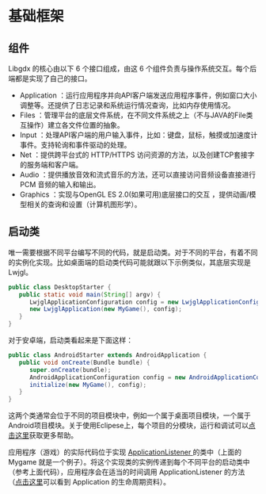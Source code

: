 # 基础框架

## 组件

Libgdx 的核心由以下 6 个接口组成，由这 6 个组件负责与操作系统交互。每个后端都是实现了自己的接口。

* Application ：运行应用程序并向API客户端发送应用程序事件，例如窗口大小调整等。还提供了日志记录和系统运行情况查询，比如内存使用情况。
* Files ：管理平台的底层文件系统，在不同文件系统之上（不与JAVA的File类互操作）建立各文件位置的抽象。
* Input ：处理API客户端的用户输入事件，比如：键盘，鼠标，触摸或加速度计事件。支持轮询和事件驱动的处理。
* Net ：提供跨平台式的 HTTP/HTTPS 访问资源的方法，以及创建TCP套接字的服务端和客户端。
* Audio ：提供播放音效和流式音乐的方法，还可以直接访问音频设备直接进行PCM 音频的输入和输出。
* Graphics ：实现与OpenGL ES 2.0\(如果可用\)底层接口的交互 ，提供动画/模型相关的查询和设置（计算机图形学）。

## 启动类

唯一需要根据不同平台编写不同的代码，就是启动类。对于不同的平台，有着不同的实例化实现。比如桌面端的启动类代码可能就跟以下示例类似，其底层实现是 Lwjgl。

```java
public class DesktopStarter {
   public static void main(String[] argv) {
      LwjglApplicationConfiguration config = new LwjglApplicationConfiguration();
      new LwjglApplication(new MyGame(), config);
   }
}
```

对于安卓端，启动类看起来是下面这样：

```java
public class AndroidStarter extends AndroidApplication {
   public void onCreate(Bundle bundle) {
      super.onCreate(bundle);
      AndroidApplicationConfiguration config = new AndroidApplicationConfiguration();
      initialize(new MyGame(), config);
   }
}
```

这两个类通常会位于不同的项目模块中，例如一个属于桌面项目模块，一个属于Android项目模块。关于使用Eclipese上，每个项目的分模块，运行和调试可以[点击这里](https://github.com/libgdx/libgdx/wiki/Project-setup,-running-&-debugging)获取更多帮助。

应用程序（游戏）的实际代码位于实现 [ApplicationListener ](https://github.com/libgdx/libgdx/tree/master/gdx/src/com/badlogic/gdx/ApplicationListener.java)的类中（上面的 Mygame 就是一个例子）。将这个实现类的实例传递到每个不同平台的启动类中（参考上面代码），应用程序会在适当的时间调用 ApplicationListener 的方法（[点击这里](https://github.com/libgdx/libgdx/wiki/The-life-cycle)可以看到 Application 的生命周期资料）。



















